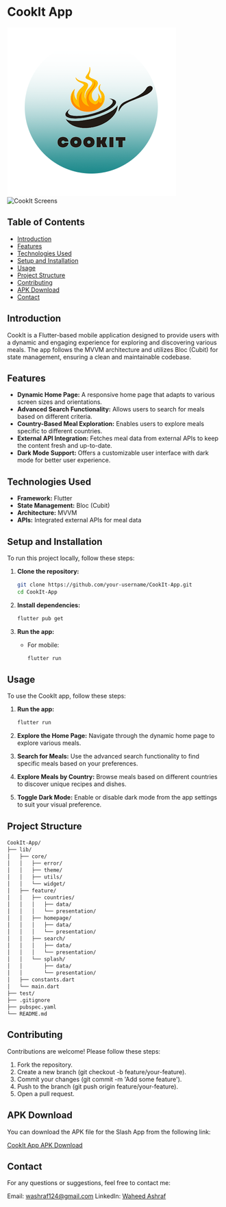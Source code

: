 # CookIt App

![CookIt Logo](assets/cookItLogo.png)
![CookIt Screens](assets/cookIt_app_pic_collection.png)

## Table of Contents
- [Introduction](#introduction)
- [Features](#features)
- [Technologies Used](#technologies-used)
- [Setup and Installation](#setup-and-installation)
- [Usage](#usage)
- [Project Structure](#project-structure)
- [Contributing](#contributing)
- [APK Download](#apk-download)
- [Contact](#contact)

## Introduction
CookIt is a Flutter-based mobile application designed to provide users with a dynamic and engaging experience for exploring and discovering various meals. The app follows the MVVM architecture and utilizes Bloc (Cubit) for state management, ensuring a clean and maintainable codebase.

## Features
- **Dynamic Home Page:** A responsive home page that adapts to various screen sizes and orientations.
- **Advanced Search Functionality:** Allows users to search for meals based on different criteria.
- **Country-Based Meal Exploration:** Enables users to explore meals specific to different countries.
- **External API Integration:** Fetches meal data from external APIs to keep the content fresh and up-to-date.
- **Dark Mode Support:** Offers a customizable user interface with dark mode for better user experience.

## Technologies Used
- **Framework:** Flutter
- **State Management:** Bloc (Cubit)
- **Architecture:** MVVM
- **APIs:** Integrated external APIs for meal data

## Setup and Installation
To run this project locally, follow these steps:

1. **Clone the repository:**
    ```bash
    git clone https://github.com/your-username/CookIt-App.git
    cd CookIt-App
    ```

2. **Install dependencies:**
    ```bash
    flutter pub get
    ```

3. **Run the app:**
    - For mobile:
      ```bash
      flutter run
      ```

## Usage
To use the CookIt app, follow these steps:

1. **Run the app:**
   ```bash
   flutter run

2. **Explore the Home Page:**
Navigate through the dynamic home page to explore various meals.

3. **Search for Meals:**
Use the advanced search functionality to find specific meals based on your preferences.

5. **Explore Meals by Country:**
Browse meals based on different countries to discover unique recipes and dishes.

7. **Toggle Dark Mode:**
Enable or disable dark mode from the app settings to suit your visual preference.

## Project Structure
```plaintext
CookIt-App/
├── lib/
│   ├── core/
│   │   ├── error/
│   │   ├── theme/
│   │   ├── utils/
│   │   └── widget/
│   ├── feature/
│   │   ├── countries/
│   │   │   ├── data/
│   │   │   └── presentation/
│   │   ├── homepage/
│   │   │   ├── data/
│   │   │   └── presentation/
│   │   ├── search/
│   │   │   ├── data/
│   │   │   └── presentation/
│   │   └── splash/
│   │       ├── data/
│   │       └── presentation/
│   ├── constants.dart
│   └── main.dart
├── test/
├── .gitignore
├── pubspec.yaml
└── README.md
```
## Contributing
Contributions are welcome! Please follow these steps:

1. Fork the repository.
2. Create a new branch (git checkout -b feature/your-feature).
3. Commit your changes (git commit -m 'Add some feature').
4. Push to the branch (git push origin feature/your-feature).
5. Open a pull request.
   
## APK Download

You can download the APK file for the Slash App from the following link:

[CookIt App APK Download](https://drive.google.com/file/d/1jqg6_2hMvWMLKMc02XEjMK0XJLZfz4aH/view?usp=sharing)

## Contact

For any questions or suggestions, feel free to contact me:

Email: washraf124@gmail.com
LinkedIn: [Waheed Ashraf](https://www.linkedin.com/in/waheed-ashraf-18a197214/)
